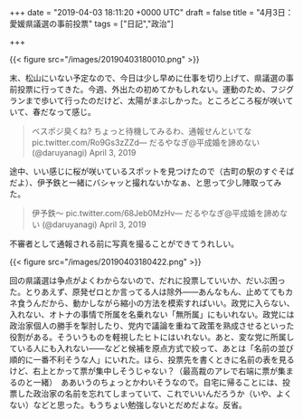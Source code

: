 
+++
date = "2019-04-03 18:11:20 +0000 UTC"
draft = false
title = "4月3日：愛媛県議選の事前投票"
tags = ["日記","政治"]

+++


{{< figure src="/images/20190403180010.png"  >}}

末、松山にいない予定なので、今日は少し早めに仕事を切り上げて、県議選の事前投票に行ってきた。今週、外出たの初めてかもしれない。運動のため、フジグランまで歩いて行ったのだけど、太陽がまぶしかった。ところどころ桜が咲いていて、春だなって感じ。

>ベスポジ臭くね? ちょっと待機してみるわ、通報せんといてな pic.twitter.com/Ro9Gs3zZZd— だるやなぎ@平成婚を諦めない (@daruyanagi) April 3, 2019<script async="" src="https://platform.twitter.com/widgets.js" charset="utf-8"></script>

途中、いい感じに桜が咲いているスポットを見つけたので（古町の駅のすぐそばだよ）、伊予鉄と一緒にバシャッと撮れないかなぁ、と思って少し陣取ってみた。

>伊予鉄〜 pic.twitter.com/68Jeb0MzHv— だるやなぎ@平成婚を諦めない (@daruyanagi) April 3, 2019<script async="" src="https://platform.twitter.com/widgets.js" charset="utf-8"></script>

不審者として通報される前に写真を撮ることができてうれしい。

{{< figure src="/images/20190403180422.png"  >}}

回の県議選は争点がよくわからないので、だれに投票していいか、だいぶ困った。とりあえず、原発ゼロとか言ってる人は除外――あんなもん、止めててもカネ食うんだから、動かしながら縮小の方法を模索すればいい。政党に入らない、入れない、オトナの事情で所属を名乗れない「無所属」にもいれない。政党には政治家個人の勝手を掣肘したり、党内で議論を重ねて政策を熟成させるといった役割がある。そういうものを軽視したヒトにはいれない。あと、変な党に所属している人にも入れない――などと候補を原点方式で絞って、あとは「名前の並び順的に一番不利そうな人」にいれた。ほら、投票先を書くときに名前の表を見るけど、右上とかって票が集中しそうじゃない？（最高裁のアレで右端に票が集まるのと一緒）　ああいうのちょっとかわいそうなので。自宅に帰ることには、投票した政治家の名前を忘れてしまっていて、これでいいんだろうか（いや、よくない）などと思った。もうちょい勉強しないとだめだよな。反省。


